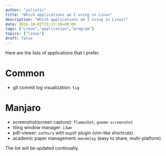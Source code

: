 ```yaml
---
author: "yulistic"
title: "Which applications am I using in Linux"
description: "Which applications am I using in Linux?"
date: 2018-10-02T23:23:18+09:00
tags: ["Linux","application","program"]
topics: ["linux"]
draft: false
---
```


Here are the lists of applications that I prefer. 

# Common
* git commit log visualization: `tig`

# Manjaro
* screenshot(screen capture): `flameshot`, `gnome-screenshot`
* tiling window manager: `i3wm`
* pdf-viewer: `zathura` with `mupdf` plugin (vim-like shortcuts)
* academic paper management: `mendeley` (easy to share, multi-platform)

The list will be updated continually.
